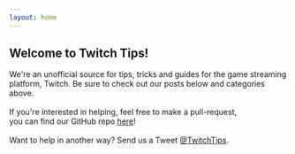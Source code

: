 ```yaml
---
layout: home
---
```

## Welcome to Twitch Tips!
We're an unofficial source for tips, tricks and guides for the game streaming platform, Twitch. Be sure to check out our posts below and categories above.  
<br>
If you're interested in helping, feel free to make a pull-request,    
you can find our GitHub repo [here](http://github.com/TwitchTips)!  
<br>
Want to help in another way? Send us a Tweet [@TwitchTips](https://www.twitter.com/TwitchTips).